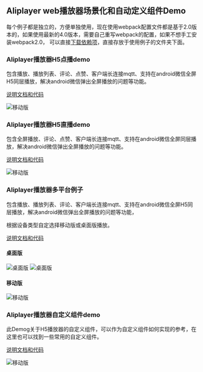## Aliplayer web播放器场景化和自动定义组件Demo

每个例子都是独立的，方便单独使用，现在使用webpack配置文件都是基于2.0版本的，如果使用最新的4.0版本，需要自己重写webpack的配置，如果不想手工安装webpack2.0， 可以直接[下载依赖项](https://player.alicdn.com/aliplayer/node_modules.zip)，直接存放于使用例子的文件夹下面。

### Aliplayer播放器H5点播demo

包含播放、播放列表、评论、点赞、客户端长连接mqtt、支持在android微信全屏H5同层播放，解决android微信弹出全屏播放的问题等功能。

[说明文档和代码](https://github.com/aliyunvideo/AliyunPlayer_Web/tree/master/h5VodDemo)

![移动版](https://player.alicdn.com/aliplayer/img/h5demosmall.png) 

### Aliplayer播放器H5直播demo

包含全屏播放、评论、点赞、客户端长连接mqtt、支持在android微信全屏同层播放，解决android微信弹出全屏播放的问题等功能。

[说明文档和代码](https://github.com/aliyunvideo/AliyunPlayer_Web/tree/master/h5LiveDemo)

![移动版](https://player.alicdn.com/aliplayer/img/h5livedemo.png) 

### Aliplayer播放器多平台例子

包含播放、播放列表、评论、客户端长连接mqtt、支持在android微信全屏H5同层播放，解决android微信弹出全屏播放的问题等功能， 

根据设备类型自定选择移动版或桌面版播放。

[说明文档和代码](https://github.com/aliyunvideo/AliyunPlayer_Web/tree/master/multiPlatformLiveDemo)

#### 桌面版

![桌面版](https://player.alicdn.com/aliplayer/img/pclive1.png) ![桌面版](https://player.alicdn.com/aliplayer/img/pclive2.png)

#### 移动版

![移动版](https://player.alicdn.com/aliplayer/img/reacth5live.png) 

### Aliplayer播放器自定义组件demo

此Demog关于H5播放器的自定义组件，可以作为自定义组件如何实现的参考，在这里也可以找到一些常用的自定义组件。

[说明文档和代码](https://github.com/aliyunvideo/AliyunPlayer_Web/tree/master/customComponents)

![移动版](https://player.alicdn.com/aliplayer/img/customcomponents.png) 

